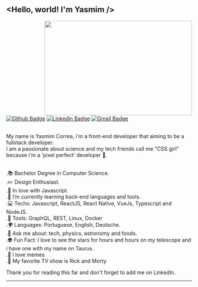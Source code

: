 ## <Hello, world! I'm Yasmim />
<img align="right" width="400" height="256" src="https://user-images.githubusercontent.com/58710976/87555164-7aba3980-c68b-11ea-9af9-34e50a9c3df7.png">

  [![Github Badge](https://img.shields.io/badge/-Github-000?style=flat-square&logo=Github&logoColor=white&link=https://github.com/ygcorrea)](https://github.com/ygcorrea)
  [![Linkedin Badge](https://img.shields.io/badge/-LinkedIn-blue?style=flat-square&logo=Linkedin&logoColor=white&link=https://www.linkedin.com/in/ygcorrea/)](https://www.linkedin.com/in/ygcorrea/)
  [![Gmail Badge](https://img.shields.io/badge/-Gmail-c14438?style=flat-square&logo=Gmail&logoColor=white&link=mailto:g.yascorrea@gmail.com)](mailto:g.yascorrea@gmail.com/)

<br/> My name is Yasmim Correa, i'm a front-end developer that aiming to be a fullstack developer. 
<br/>
I am a passionate about science and my tech friends call me "CSS girl" because i'm a 'pixel perfect' developer 🤘.

<br/>.📚 Bachelor Degree in Computer Science.
<br/>.✏️ Design Enthusiast.
<br/>.💙 In love with Javascript.
<br/>.🌱 I’m currently learning back-end languages and tools.
<br/>.💻 Techs: Javascript, ReactJS, React Native, VueJs, Typescript and NodeJS.
<br/>.🔧 Tools: GraphQL, REST, Linux, Docker
<br/>.🌍 Languages: Portuguese, English, Deutsche.
<br/>.💬 Ask me about: tech, physics, astronomy and foods.
<br/>.👽 Fun Fact: I love to see the stars for hours and hours on my telescope and i have one with my name on Taurus.
<br/>.🌈 I love memes 
<br/>.🌌 My favorite TV show is Rick and Morty

Thank you for reading this far and don't forget to add me on LinkedIn.
<hr/>
